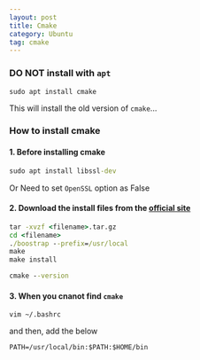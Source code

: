 ```yaml
---
layout: post
title: Cmake
category: Ubuntu
tag: cmake
---
```


### DO NOT install with `apt`

```
sudo apt install cmake
```

This will install the old version of `cmake`...


### How to install cmake

#### 1. Before installing cmake

```cmd
sudo apt install libssl-dev
```

Or Need to set `OpenSSL` option as False


#### 2. Download the install files from the [official site](https://cmake.org/download/)

```cmd
tar -xvzf <filename>.tar.gz
cd <filename>
./boostrap --prefix=/usr/local
make
make install
```

```cmd
cmake --version
```

#### 3. When you cnanot find `cmake`

```
vim ~/.bashrc
```

and then, add the below
```
PATH=/usr/local/bin:$PATH:$HOME/bin
```





